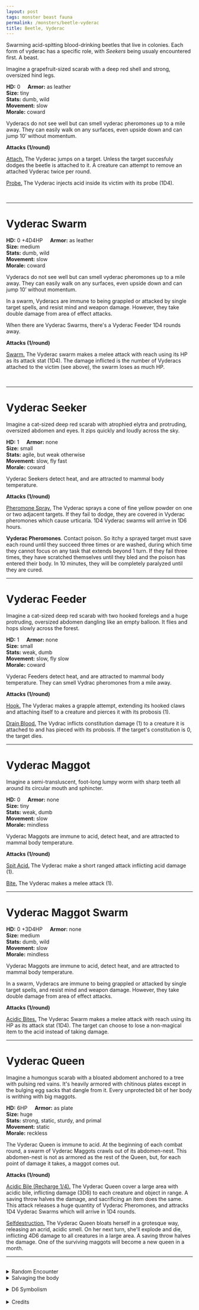 ```yaml
---
layout: post
tags: monster beast fauna
permalink: /monsters/beetle-vyderac
title: Beetle, Vyderac
---
```


Swarming acid-spitting blood-drinking beetles that live in colonies. Each form of vyderac has a specific role, with *Seekers* being usualy encountered first. A beast.

Imagine a grapefruit-sized scarab with a deep red shell and strong, oversized hind legs.

**HD:** 0  &nbsp; &nbsp;  **Armor:** as leather <br>
**Size:** tiny <br>
**Stats:** dumb, wild <br>
**Movement:** slow<br>
**Morale:** coward <br>

Vyderacs do not see well but can smell vyderac pheromones up to a mile away. They can easily walk on any surfaces, even upside down and can jump 10’ without momentum. 

**Attacks (1/round)**

<ins>Attach.</ins> The Vyderac jumps on a target. Unless the target succesfuly dodges the beetle is attached to it. A creature can attempt to remove an attached Vyderac twice per round.

<ins>Probe.</ins> The Vyderac injects acid inside its victim with its probe (1D4).

<br>

---

# Vyderac Swarm

**HD:** 0 +4D4HP  &nbsp; &nbsp;  **Armor:** as leather <br>
**Size:** medium <br>
**Stats:** dumb, wild <br>
**Movement:** slow<br>
**Morale:** coward <br>

Vyderacs do not see well but can smell vyderac pheromones up to a mile away. They can easily walk on any surfaces, even upside down and can jump 10’ without momentum.

In a swarm, Vyderacs are immune to being grappled or attacked by single target spells, and resist mind and weapon damage. However, they take double damage from area of effect attacks.

When there are Vyderac Swarms, there's a Vyderac Feeder 1D4 rounds away.

**Attacks (1/round)**

<ins>Swarm.</ins> The Vyderac swarm makes a melee attack with reach using its HP as its attack stat (1D4). The damage inflicted is the number of Vyderacs attached to the victim (see above), the swarm loses as much HP. 

<br>

---

# Vyderac Seeker

Imagine a cat-sized deep red scarab with atrophied elytra and protruding, oversized abdomen and eyes. It zips quickly and loudly across the sky.

**HD:** 1  &nbsp; &nbsp;  **Armor:** none <br>
**Size:** small <br>
**Stats:** agile, but weak otherwise <br>
**Movement:** slow, fly fast<br>
**Morale:** coward <br>

Vyderac Seekers detect heat, and are attracted to mammal body temperature.

**Attacks (1/round)**

<ins>Pheromone Spray.</ins> The Vyderac sprays a cone of fine yellow powder on one or two adjacent targets. If they fail to dodge, they are covered in Vyderac pheromones which cause urticaria. 1D4 Vyderac swarms will arrive in 1D6 hours.

<span class="alchemy"> **Vyderac Pheromones**. Contact poison. So itchy a sprayed target must save each round until they succeed three times or are washed, during which time they cannot focus on any task that extends beyond 1 turn. If they fail three times, they have scratched themselves until they bled and the poison has entered their body. In 10 minutes, they will be completely paralyzed until they are cured.</span>

---

# Vyderac Feeder

Imagine a cat-sized deep red scarab with two hooked forelegs and a huge protruding, oversized abdomen dangling like an empty balloon. It flies and hops slowly across the forest.

**HD:** 1  &nbsp; &nbsp;  **Armor:** none <br>
**Size:** small <br>
**Stats:** weak, dumb <br>
**Movement:** slow, fly slow<br>
**Morale:** coward <br>

Vyderac Feeders detect heat, and are attracted to mammal body temperature. They can smell Vydrac pheromones from a mile away.

**Attacks (1/round)**

<ins>Hook.</ins> The Vyderac makes a grapple attempt, extending its hooked claws and attaching itself to a creature and pierces it with its probosis (1).

<ins>Drain Blood.</ins> The Vydrac inflicts constitution damage (1) to a creature it is attached to and has pieced with its probosis. If the target's constitution is 0, the target dies.

---

# Vyderac Maggot

Imagine a semi-transluscent, foot-long lumpy worm with sharp teeth all around its circular mouth and sphincter.

**HD:** 0  &nbsp; &nbsp;  **Armor:** none <br>
**Size:** tiny <br>
**Stats:** weak, dumb <br>
**Movement:** slow <br>
**Morale:** mindless <br>

Vyderac Maggots are immune to acid, detect heat, and are attracted to mammal body temperature.

**Attacks (1/round)**

<ins>Spit Acid.</ins> The Vyderac make a short ranged attack inflicting acid damage (1).

<ins>Bite.</ins> The Vyderac makes a melee attack (1).

---

# Vyderac Maggot Swarm

**HD:** 0 +3D4HP  &nbsp; &nbsp;  **Armor:** none <br>
**Size:** medium <br>
**Stats:** dumb, wild <br>
**Movement:** slow<br>
**Morale:** mindless <br>

Vyderac Maggots are immune to acid, detect heat, and are attracted to mammal body temperature.

In a swarm, Vyderacs are immune to being grappled or attacked by single target spells, and resist mind and weapon damage. However, they take double damage from area of effect attacks.

**Attacks (1/round)**

<ins>Acidic Bites.</ins> The Vyderac Swarm makes a melee attack with reach using its HP as its attack stat (1D4). The target can choose to lose a non-magical item to the acid instead of taking damage.

---

# Vyderac Queen

Imagine a humongus scarab with a bloated abdoment anchored to a tree with pulsing red vains. It's heavily armored with chitinous plates except in the bulging egg sacks that dangle from it. Every unprotected bit of her body is writhing with big maggots.

**HD:** 6HP  &nbsp; &nbsp;  **Armor:** as plate <br>
**Size:** huge <br>
**Stats:** strong, static, sturdy, and primal <br>
**Movement:** static<br>
**Morale:** reckless <br>

The Vyderac Queen is immune to acid. At the beginning of each combat round, a swarm of Vyderac Maggots crawls out of its abdomen-nest. This abdomen-nest is not as armored as the rest of the Queen, but, for each point of damage it takes, a maggot comes out.

**Attacks (1/round)**

<ins>Acidic Bile (Recharge 1/4).</ins> The Vyderac Queen cover a large area with acidic bile, inflicting damage (3D6) to each creature and object in range. A saving throw halves the damage, and sacrificing an item does the same. This attack releases a huge quantity of Vyderac Pheromones, and attracks 1D4 Vyderac Swarms which will arrive in 1D4 rounds.

<ins>Selfdestruction.</ins> The Vyderac Queen bloats herself in a grotesque way, releasing an acrid, acidic smell. On her next turn, she'll explode and die, inflicting 4D6 damage to all creatures in a large area. A saving throw halves the damage. One of the surviving maggots will become a new queen in a month.
<br>

---

<br> 

<details markdown="1">
<summary>Random Encounter</summary>

1. **Monster:** 1 Vyderac Seeker.
1. **Lair:** A Vyderac Queen. <br>	&nbsp; OR <br>	**Omen:** The buzzing of a giant fly.
1. **Spoor:** The area is covered in sprays of Vyderac pheromones.
1. **Tracks:** Blood drips.
1. **Trace:** A lone Vyderac.
1. **Trace:** The melted and dried mush of an animal drained of its blood and bones.
</details>

<details markdown="1">
<summary>Salvaging the body</summary>

The elitrae of the Vyderac can be used to make a beautiful blood-red dye. The pheromone powder sack of a seeker can be used to attract swarms at your own risk. It also is a powerfull skin irritant. If you are lucky, the acid sacks of Vyderacs, Maggots and Queens can be salvaged into doses of acid.</details>

<details markdown="1">
<summary>D6 Symbolism</summary>
In local cultures the aqraseth is a symbol of ...

1. Motherhood
1. Drunkedness
1. Dancing
1. Teamwork
1. Blood
1. Sacred 
</details>

<br>

<details markdown="1">
<summary>Credits</summary>
Vyderacs are a creation of [Jacob Hurst, Evan Peterson, and Donnie Garcia](https://shop.swordfishislands.com/) found in [Hot Springs Island](https://shop.swordfishislands.com/the-dark-of-hot-springs-island/). The creatures are not statted in the book, so I made my own version. — SaltyGoo
</details>

